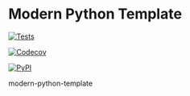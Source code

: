 # Modern Python Template

[![Tests](https://github.com/vivekwisdom/modern-python-template/workflows/Tests/badge.svg)](https://github.com/vivekwisdom/modern-python-template/actions?workflow=Tests)

[![Codecov](https://codecov.io/gh/vivekwisdom/modern-python-template/branch/master/graph/badge.svg)](https://codecov.io/gh/vivekwisdom/modern-python-template)

[![PyPI](https://img.shields.io/pypi/v/modern-python-template.svg)](https://pypi.org/project/modern-python-template/)

modern-python-template
